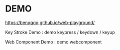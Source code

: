 


# DEMO

https://benqqqq.github.io/web-playground/


Key Stroke Demo : demo keypress / keydown / keyup

Web Component Demo : demo webcomponent
